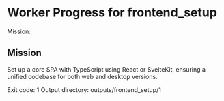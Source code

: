 # Worker Progress for frontend_setup

Mission:
## Mission
Set up a core SPA with TypeScript using React or SvelteKit, ensuring a unified codebase for both web and desktop versions.

Exit code: 1
Output directory: outputs/frontend_setup/1
